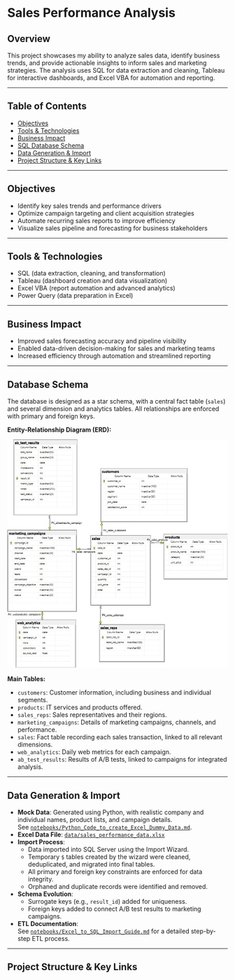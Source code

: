 # Sales Performance Analysis

## Overview
This project showcases my ability to analyze sales data, identify business trends, and provide actionable insights to inform sales and marketing strategies. The analysis uses SQL for data extraction and cleaning, Tableau for interactive dashboards, and Excel VBA for automation and reporting.

---

## Table of Contents
- [Objectives](#objectives)
- [Tools & Technologies](#tools--technologies)
- [Business Impact](#business-impact)
- [SQL Database Schema](#database-schema)
- [Data Generation & Import](#data-generation--import)
- [Project Structure & Key Links](#project-structure--key-links)

---

## Objectives
- Identify key sales trends and performance drivers
- Optimize campaign targeting and client acquisition strategies
- Automate recurring sales reports to improve efficiency
- Visualize sales pipeline and forecasting for business stakeholders

---

## Tools & Technologies
- SQL (data extraction, cleaning, and transformation)
- Tableau (dashboard creation and data visualization)
- Excel VBA (report automation and advanced analytics)
- Power Query (data preparation in Excel)

---

## Business Impact
- Improved sales forecasting accuracy and pipeline visibility
- Enabled data-driven decision-making for sales and marketing teams
- Increased efficiency through automation and streamlined reporting

---

## Database Schema

The database is designed as a star schema, with a central fact table (`sales`) and several dimension and analytics tables. All relationships are enforced with primary and foreign keys.

**Entity-Relationship Diagram (ERD):**

![SQL Entity Relational Database Diagram](images/SQL_Sales_Analysis_db_Diagram.jpg)

**Main Tables:**
- `customers`: Customer information, including business and individual segments.
- `products`: IT services and products offered.
- `sales_reps`: Sales representatives and their regions.
- `marketing_campaigns`: Details of marketing campaigns, channels, and performance.
- `sales`: Fact table recording each sales transaction, linked to all relevant dimensions.
- `web_analytics`: Daily web metrics for each campaign.
- `ab_test_results`: Results of A/B tests, linked to campaigns for integrated analysis.

---

## Data Generation & Import

- **Mock Data**: Generated using Python, with realistic company and individual names, product lists, and campaign details.  
  See [`notebooks/Python_Code_to_create_Excel_Dummy_Data.md`](notebooks/Python_Code_to_create_Excel_Dummy_Data.md).
- **Excel Data File**: [`data/sales_performance_data.xlsx`](data/sales_performance_data.xlsx)
- **Import Process**:  
  - Data imported into SQL Server using the Import Wizard.  
  - Temporary `$` tables created by the wizard were cleaned, deduplicated, and migrated into final tables.  
  - All primary and foreign key constraints are enforced for data integrity.  
  - Orphaned and duplicate records were identified and removed.
- **Schema Evolution**:  
  - Surrogate keys (e.g., `result_id`) added for uniqueness.  
  - Foreign keys added to connect A/B test results to marketing campaigns.
- **ETL Documentation**:  
  See [`notebooks/Excel_to_SQL_Import_Guide.md`](notebooks/ETL_Processes.md) for a detailed step-by-step ETL process.

---

## Project Structure & Key Links
